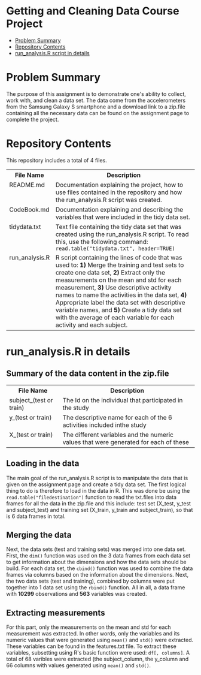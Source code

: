 # Getting and Cleaning Data Course Project
* [Problem Summary](#summary)
* [Repository Contents](#contents)
* [run_analysis.R script in details](#script)

<h1 id=summary>Problem Summary </h1>
The purpose of this assignment is to demonstrate one's ability to collect, work with, and clean a data set.
The data come from the accelerometers from the Samsung Galaxy S smartphone and a download link to a zip.file containing all the necessary data can be found on the assignment page to complete the project. 

<h1 id=contents>Repository Contents</h1>
This repository includes a total of 4 files.

<table>
<tr><th>File Name</th><th>Description</th></tr>
<tr><td valign=top>README.md</td><td>Documentation explaining the project, how to use files contained in the repository and how the run_analysis.R script was created.</td></tr>
<tr><td valign=top>CodeBook.md</td><td>Documentation explaining and describing the variables that were included in the tidy data set.</td></tr>
<tr><td valign=top>tidydata.txt</td><td>Text file containing the tidy data set that was created using the run_analysis.R script. To read this, use the following command: <code>read.table("tidydata.txt", header=TRUE)</code></td></tr>
<tr><td valign=top>run_analysis.R</td><td>R script containing the lines of code that was used to: <b>1)</b> Merge the training and test sets to create one data set, <b>2)</b> Extract only the measurements on the mean and std for each measurement, <b>3)</b> Use descriptive activity names to name the activities in the data set, <b>4)</b> Appropriate label the data set with descriptive variable names, and <b>5)</b> Create a tidy data set with the average of each variable for each activity and each subject.</tr>
</table>

<h1 id=script>run_analysis.R in details</h1>
<h2>Summary of the data content in the zip.file</h2>
<table>
  <tr><th>File Name</th><th>Description</th></tr>
  <tr><td valign=top>subject_(test or train)</td><td>The Id on the individual that participated in the study</td></tr>
  <tr><td valign=top>y_(test or train)</td><td>The descriptive name for each of the 6 activities included inthe study</td></tr>
  <tr><td valign=top>X_(test or train)</td><td>The different variables and the numeric values that were generated for each of these</td></tr>
<table>
<h2>Loading in the data</h2>
The main goal of the run_analysis.R script is to manipulate the data that is given on the assignment page and create a tidy data set. The first logical thing to do is therefore to load in the data in R. This was done be using the <code>read.table("filedestination")</code> function to read the txt.files into data frames for all the data in the zip.file and this include: test set (X_test, y_test and subject_test) and training set (X_train, y_train and subject_train), so that is 6 data frames in total.
<h2>Merging the data</h2>
Next, the data sets (test and training sets) was merged into one data set. First, the <code>dim()</code> function was used on the 3 data frames from each data set to get information about the dimensions and how the data sets should be build. For each data set, the <code>cbind()</code> function was used to combine the data frames via columns based on the information about the dimensions. Next, the two data sets (test and training), combined by columns were put together into 1 data set using the <code>rbind()</code> function. All in all, a data frame with <b>10299</b> observations and <b>563</b> variables was created.
<h2>Extracting measurements</h2>
For this part, only the measurements on the mean and std for each measurement was extracted. In other words, only the variables and its numeric values that were generated using <code>mean()</code> and <code>std()</code> were extracted. These variables can be found in the features.txt file. To extract these variables, subsetting using R's basic function were used: <code>df[, columns]</code>. A total of 68 varibles were extracted (the subject_column, the y_column and 66 columns with values generated using <code>mean()</code> and <code>std()</code>.       











